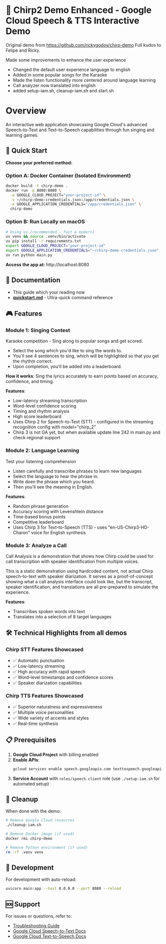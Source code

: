 # 🎵 Chirp2 Demo Enhanced - Google Cloud Speech & TTS Interactive Demo

Original demo from https://github.com/rickygodoy/chirp-demo
Full kudos to Felipe and Ricky.

Made some improvements to enhance the user experience

- Changed the default user experience language to english 
- Added in some popular songs for the Karaoke
- Made the listen functionality more centered around language learning
- Call analyzer now translated into english
- added setup-iam.sh, cleanup-iam.sh and start.sh

# Overview

An interactive web application showcasing Google Cloud's advanced Speech-to-Text and Text-to-Speech capabilities through fun singing and learning games.

## 🚀 Quick Start

**Choose your preferred method:**

### Option A: Docker Container (Isolated Environment)
```bash
docker build -t chirp-demo .
docker run -p 8080:8080 \
  -e GOOGLE_CLOUD_PROJECT="your-project-id" \
  -v ~/chirp-demo-credentials.json:/app/credentials.json \
  -e GOOGLE_APPLICATION_CREDENTIALS="/app/credentials.json" \
  chirp-demo
```

### Option B: Run Locally on macOS
```bash
# Using uv (recommended - fast & modern)
uv venv && source .venv/bin/activate
uv pip install -r requirements.txt
export GOOGLE_CLOUD_PROJECT="your-project-id"
export GOOGLE_APPLICATION_CREDENTIALS="~/chirp-demo-credentials.json"
uv run python main.py
```

**Access the app at:** http://localhost:8080

## 📖 Documentation

- This guide which your reading now
- **[quickstart.md](quickstart.md)** - Ultra-quick command reference

## 🎮 Features

### Module 1: Singing Contest
Karaoke competition - Sing along to popular songs and get scored.

- Select the song which you'd like to sing the words to.
- You'll see 4 sentences to sing, which will be highlighted so that you get the rhythm correct.
- Upon completion, you'll be added into a leaderboard.

**How it works**:
Sing the lyrics accurately to earn points based on accuracy, confidence, and timing.

**Features**:
- Low-latency streaming transcription
- Word-level confidence scoring
- Timing and rhythm analysis
- High score leaderboard
- Uses Chirp 2 for Speech-to-Text (STT) - configured in the streaming recognition config with model="chirp_2"
- Chirp 3 is not GA yet, but when available update line 242 in main.py and check regional support

### Module 2: Language Learning
Test your listening comprehension

- Listen carefully and transcribe phrases to learn new languages
- Select the language to hear the phrase in.
- Write doen the phrase which you heard.
- Then you'll see the meaning in English.

**Features**:
- Random phrase generation
- Accuracy scoring with Levenshtein distance
- Time-based bonus points
- Competitive leaderboard
- Uses Chirp 3 for Text-to-Speech (TTS) - uses "en-US-Chirp3-HD-Charon" voice for English synthesis

### Module 3: Analyze a Call
Call Analysis is a demonstration that shows how Chirp could be used for call transcription with speaker identification from multiple voices.

This is a static demonstration using hardcoded content, not actual Chirp speech-to-text with speaker diarization. It serves as a proof-of-concept showing what a call analysis interface could look like, but the transcript, speaker identification, and translations are all pre-prepared to simulate the experience.

**Features**:
- Transcribes spoken words into text
- Translates into a selection of 8 target languages

## 🛠 Technical Highlights from all demos

### Chirp STT Features Showcased
- ✅ Automatic punctuation
- ✅ Low-latency streaming
- ✅ High accuracy with rapid speech
- ✅ Word-level timestamps and confidence scores
- ✅ Speaker diarization capabilities

### Chirp TTS Features Showcased
- ✅ Superior naturalness and expressiveness
- ✅ Multiple voice personalities
- ✅ Wide variety of accents and styles
- ✅ Real-time synthesis

## 📋 Prerequisites

1. **Google Cloud Project** with billing enabled
2. **Enable APIs**:
   ```bash
   gcloud services enable speech.googleapis.com texttospeech.googleapis.com
   ```
3. **Service Account** with `roles/speech.client` role (use `./setup-iam.sh` for automated setup)

## 🧹 Cleanup

When done with the demo:
```bash
# Remove Google Cloud resources
./cleanup-iam.sh

# Remove Docker image (if used)
docker rmi chirp-demo

# Remove Python environment (if used)
rm -rf .venv venv
```

## 🔧 Development

For development with auto-reload:
```bash
uvicorn main:app --host 0.0.0.0 --port 8080 --reload
```

## 🆘 Support

For issues or questions, refer to:
- [Troubleshooting Guide](INSTRUCTIONS.md#troubleshooting)
- [Google Cloud Speech-to-Text Docs](https://cloud.google.com/speech-to-text/docs)
- [Google Cloud Text-to-Speech Docs](https://cloud.google.com/text-to-speech/docs)
